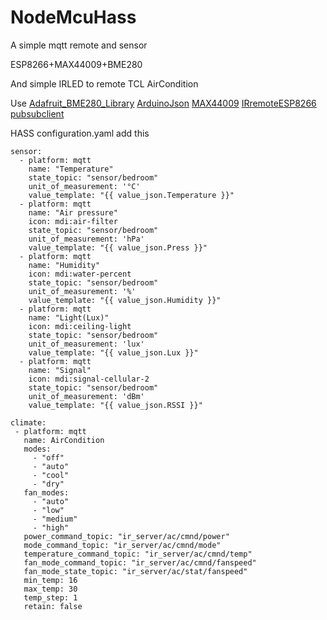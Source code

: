 # NodeMcuHass
A simple mqtt remote and sensor

ESP8266+MAX44009+BME280

And simple IRLED to remote TCL AirCondition


Use [Adafruit_BME280_Library](https://github.com/adafruit/Adafruit_BME280_Library) [ArduinoJson](https://github.com/bblanchon/ArduinoJson) [MAX44009](https://github.com/dantudose/MAX44009) [IRremoteESP8266](https://github.com/crankyoldgit/IRremoteESP8266) [pubsubclient](https://github.com/knolleary/pubsubclient)

HASS configuration.yaml add this
```
sensor:
  - platform: mqtt
    name: "Temperature"
    state_topic: "sensor/bedroom"
    unit_of_measurement: '°C'
    value_template: "{{ value_json.Temperature }}"
  - platform: mqtt
    name: "Air pressure"
    icon: mdi:air-filter
    state_topic: "sensor/bedroom"
    unit_of_measurement: 'hPa'
    value_template: "{{ value_json.Press }}"
  - platform: mqtt
    name: "Humidity"
    icon: mdi:water-percent
    state_topic: "sensor/bedroom"
    unit_of_measurement: '%'
    value_template: "{{ value_json.Humidity }}"
  - platform: mqtt
    name: "Light(Lux)"
    icon: mdi:ceiling-light
    state_topic: "sensor/bedroom"
    unit_of_measurement: 'lux'
    value_template: "{{ value_json.Lux }}"
  - platform: mqtt
    name: "Signal"
    icon: mdi:signal-cellular-2
    state_topic: "sensor/bedroom"
    unit_of_measurement: 'dBm'
    value_template: "{{ value_json.RSSI }}"
    
climate:
 - platform: mqtt
   name: AirCondition
   modes:
     - "off"
     - "auto"
     - "cool"
     - "dry"
   fan_modes:
     - "auto"
     - "low"
     - "medium"
     - "high"
   power_command_topic: "ir_server/ac/cmnd/power"
   mode_command_topic: "ir_server/ac/cmnd/mode"
   temperature_command_topic: "ir_server/ac/cmnd/temp"
   fan_mode_command_topic: "ir_server/ac/cmnd/fanspeed"
   fan_mode_state_topic: "ir_server/ac/stat/fanspeed"
   min_temp: 16
   max_temp: 30
   temp_step: 1
   retain: false
```
